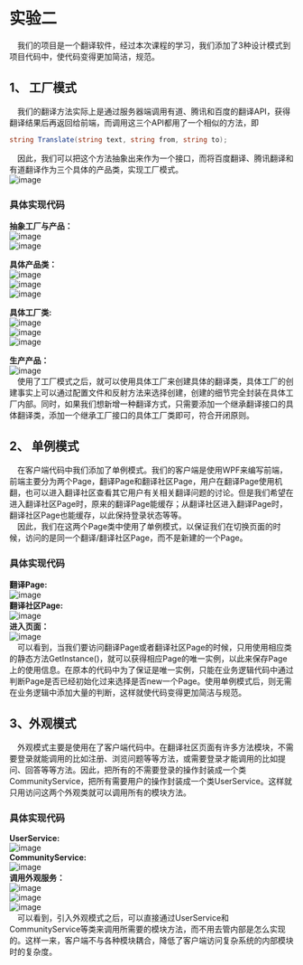 # 实验二
&emsp;我们的项目是一个翻译软件，经过本次课程的学习，我们添加了3种设计模式到项目代码中，使代码变得更加简洁，规范。
## 1、	工厂模式
&emsp;我们的翻译方法实际上是通过服务器端调用有道、腾讯和百度的翻译API，获得翻译结果后再返回给前端，而调用这三个API都用了一个相似的方法，即  
```csharp
string Translate(string text, string from, string to);
```
&emsp;因此，我们可以把这个方法抽象出来作为一个接口，而将百度翻译、腾讯翻译和有道翻译作为三个具体的产品类，实现工厂模式。  
![image](https://github.com/chenzezheng/King-of-Translator-2020/blob/main/images/1.png)  
  
### 具体实现代码
**抽象工厂与产品：**    
![image](https://github.com/chenzezheng/King-of-Translator-2020/blob/main/images/2.png)  
![image](https://github.com/chenzezheng/King-of-Translator-2020/blob/main/images/3.png)  

**具体产品类：**  
![image](https://github.com/chenzezheng/King-of-Translator-2020/blob/main/images/4.png)   
![image](https://github.com/chenzezheng/King-of-Translator-2020/blob/main/images/5.png)   
![image](https://github.com/chenzezheng/King-of-Translator-2020/blob/main/images/6.png)   

**具体工厂类:**  
![image](https://github.com/chenzezheng/King-of-Translator-2020/blob/main/images/7.png)   
![image](https://github.com/chenzezheng/King-of-Translator-2020/blob/main/images/8.png)   
![image](https://github.com/chenzezheng/King-of-Translator-2020/blob/main/images/9.png)   

**生产产品：**  
![image](https://github.com/chenzezheng/King-of-Translator-2020/blob/main/images/10.png)   
&emsp;使用了工厂模式之后，就可以使用具体工厂来创建具体的翻译类，具体工厂的创建事实上可以通过配置文件和反射方法来选择创建，创建的细节完全封装在具体工厂内部。同时，如果我们想新增一种翻译方式，只需要添加一个继承翻译接口的具体翻译类，添加一个继承工厂接口的具体工厂类即可，符合开闭原则。  
## 2、	单例模式
&emsp;在客户端代码中我们添加了单例模式。我们的客户端是使用WPF来编写前端，前端主要分为两个Page，翻译Page和翻译社区Page，用户在翻译Page使用机翻，也可以进入翻译社区查看其它用户有关相关翻译问题的讨论。但是我们希望在进入翻译社区Page时，原来的翻译Page能缓存；从翻译社区进入翻译Page时，翻译社区Page也能缓存，以此保持登录状态等等。  
&emsp;因此，我们在这两个Page类中使用了单例模式，以保证我们在切换页面的时候，访问的是同一个翻译/翻译社区Page，而不是新建的一个Page。  
### 具体实现代码  
**翻译Page:**  
 ![image](https://github.com/chenzezheng/King-of-Translator-2020/blob/main/images/11.png)   
**翻译社区Page:**  
 ![image](https://github.com/chenzezheng/King-of-Translator-2020/blob/main/images/12.png)   
**进入页面：**  
 ![image](https://github.com/chenzezheng/King-of-Translator-2020/blob/main/images/13.png)   
&emsp;可以看到，当我们要访问翻译Page或者翻译社区Page的时候，只用使用相应类的静态方法GetInstance()，就可以获得相应Page的唯一实例，以此来保存Page上的使用信息。在原本的代码中为了保证是唯一实例，只能在业务逻辑代码中通过判断Page是否已经初始化过来选择是否new一个Page。使用单例模式后，则无需在业务逻辑中添加大量的判断，这样就使代码变得更加简洁与规范。    
## 3、外观模式
&emsp;外观模式主要是使用在了客户端代码中。在翻译社区页面有许多方法模块，不需要登录就能调用的比如注册、浏览问题等等方法，或需要登录才能调用的比如提问、回答等等方法。因此，把所有的不需要登录的操作封装成一个类CommunityService，把所有需要用户的操作封装成一个类UserService。这样就只用访问这两个外观类就可以调用所有的模块方法。  
### 具体实现代码 
**UserService:**  
![image](https://github.com/chenzezheng/King-of-Translator-2020/blob/main/images/14.png)  
**CommunityService:**  
![image](https://github.com/chenzezheng/King-of-Translator-2020/blob/main/images/15.png)  
**调用外观服务：**  
![image](https://github.com/chenzezheng/King-of-Translator-2020/blob/main/images/16.png)  
![image](https://github.com/chenzezheng/King-of-Translator-2020/blob/main/images/17.png)  
![image](https://github.com/chenzezheng/King-of-Translator-2020/blob/main/images/18.png)  
&emsp;可以看到，引入外观模式之后，可以直接通过UserService和CommunityService等类来调用所需要的模块方法，而不用去管内部是怎么实现的。这样一来，客户端不与各种模块耦合，降低了客户端访问复杂系统的内部模块时的复杂度。


  
